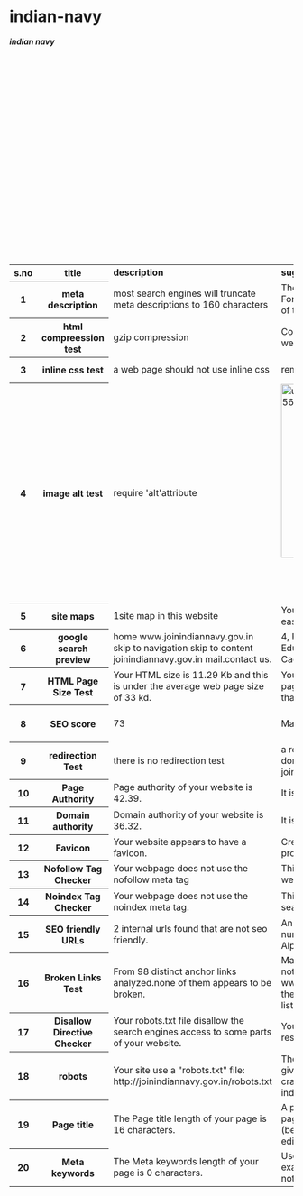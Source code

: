 
# indian-navy
<html>

<body>


<table>


<b><i>indian navy</i></b>

<tr>
<th><b>s.no</b></th>
<th><b> title</b></th>
<td><b>description</b></td>
<td><b>suggestion</b></td>
<td><b>status</b></td><br>

</tr>



<tr>
<th>1</th>
<th>meta description</th>
<td>most search engines will truncate meta descriptions to 160 characters</td>
<td>The Indian Navy  is the naval branch of the Indian Armed Forces. The President of India serves as Supreme Commander of the Indian Navy</td>
<td>not good</td><br>


</tr>




<tr>
<th>2</th>
<th>html compreession test</th>
<td>gzip compression</td>
<td>Compression is enabled via webserver configuration
Different web servers have different instructions</td>
<td>good</td><br>

</tr>

<tr>

<th>3</th>
<th>inline css test</th>
<td>a web page should not use inline css </td>
<td>remove inline css and add it in external css files</td>
<td>not good</td><br>

</tr>

<tr>
<th>4</th>
<th>image alt test</th>
<td>require 'alt'attribute</td>
<td><img id= "t750-1695" style ="width:80%; height: auto;" alt="upload.wikimedia.org/wikipedia/en/5/56/Indian_Navy_logo.png" width="100" height="100"/></td>
<td>good</td><br>
</tr>

<tr>
<th>5</th>
<th>site maps</th>

<td>1site map in this website</td>
<td>You should have sitemap.The sitemap page should provide easy access to all site pages.</td>
<td>good</td><br>

</tr>

<tr>
<th>6</th>
<th>google search preview</th>

<td>home www.joinindiannavy.gov.in  skip to navigation skip to content joinindiannavy.gov.in mail.contact us.</td>
<td>4, Financial Statement of Cadre Review Proposal of Civilian Education ... 13, Cadre Review – NavalArmament Inspection Cadre</td>
<td>info</td><br>

</tr>
<tr>
<th>7</th>
<th>HTML Page Size Test</th>
<td>Your HTML size is 11.29 Kb and this is under the average web page size of 33 kd.</td>
<td> Your HTML size is 10.64 Kb and this is under the average web page size of 33 Kb. 
This leads to a faster page loading time than average.</td>
<td>good</td><br>
</tr>

<tr>
<th>8</th>
<th>SEO score</th>
<td>73</td>
<td>Make the website seo friendly to increase the score</td>
<td>better than ok</td><br>
</tr>

<tr>
<th>9</th>
<th>redirection Test</th>
<td> there is no redirection test</td>
<td> a redirect is in place to redirect traffic from your non-preferred domain. your website directs www.joinindiannavy.gov.in and joinindiannavy.gov.in to the same URL.</td>
<td>good</td><br>
</tr>

<tr>
<th>10</th>
<th>Page Authority</th>
<td>Page authority of your website is 42.39.</td>
<td> It is good to have page authority more than 20.</td>
<td>good</td><br>
</tr>

<tr>
<th>11</th>
<th>Domain authority</th>
<td>Domain authority of your website is 36.32.</td>
<td>It is good to have domain authority more than 20.</td>
<td>good</td><br>
</tr>

<tr>
<th>12</th>
<th>Favicon</th>
<td>Your website appears to have a favicon.</td>
<td>Create a favourite icon to give your web site a more professional perspective.</td>
<td>good</td><br>
</tr>

<tr>
<th>13</th>
<th>Nofollow Tag Checker</th>
<td>Your webpage does not use the nofollow meta tag</td>
<td> This means that search engins will crawl all links from your webpage.</td>
<td>good</td><br>
</tr>

<tr>
<th>14</th>
<th>Noindex Tag Checker</th>
<td>Your webpage does not use the noindex meta tag.</td>
<td> This means that your webpage will be read and indexed by search engines.</td>
<td>good</td><br>
</tr>

<tr>
<th>15</th>
<th>SEO friendly URLs</th>
<td>2 internal urls found that are not seo friendly.</td>
<td>An SEO friendly url must caontain only lower alphabets, numbers, slashes(/), dash(-). Underscores, uppercase Alphabets and special chars (e-g: & ? %) are not seo friendly.</td>
<td>not good</td><br>
</tr>

<tr>
<th>16</th>
<th>Broken Links Test</th>
<td>From 98 distinct anchor links analyzed.none of them appears to be broken.</td>
<td>Make sure that when you remove part of the URL the link does not lead to a non-valid page. For example if a URL is:  www.joinindiannavy.gov.in and the user removes the last part, the new URL http://www.joinindiannavy.gov.in should display a list of activity and not a ‘not found page’ .</td>
<td>ok</td><br>
</tr>

<tr>
<th>17</th>
<th>Disallow Directive Checker</th>
<td>Your robots.txt file disallow the search engines access to some parts of your website. </td>
<td>You are advised to check carefully if the access to these resources or pages must be blocked.</td>
<td>info</td><br>
</tr>

<tr>
<th>18</th>
<th>robots</th>
<td> Your site use a "robots.txt" file: http://joinindiannavy.gov.in/robots.txt</td>
<td>There are a few ways to block search engines from accessing a given domain: Block with Robots.tx. This tells the engines not to crawl the given URL, but that they may keep the page in the index and display it in results.</td>
<td>good</td><br>
</tr>

<tr>
<th>19</th>
<th>Page title</th>
<td>The Page title length of your page is 16 characters.</td>
<td>A page title, or title tag, is the main text that describes a web page. It is the second-most important on-page SEO element (behind your main body content), is the easiest SEO element to edit</td>
<td>good</td><br>
</tr>

<tr>
<th>20</th>
<th>Meta keywords</th>
<td>The Meta keywords length of your page is 0 characters.</td>
<td>Use ‘-‘(hyphens) to separate keywords in the URLS. For example: www.domain.com/this-is-a-good-url.
Google Does not accept Meta keywords any more.</td>
<td>not good</td><br>
</tr>








</table>

</body>

</html>


